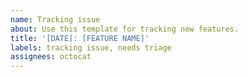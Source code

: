```yaml
---
name: Tracking issue
about: Use this template for tracking new features.
title: '[DATE]: [FEATURE NAME]'
labels: tracking issue, needs triage
assignees: octocat
---
```

